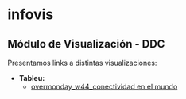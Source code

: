 # infovis
## Módulo de Visualización - DDC

Presentamos links a distintas visualizaciones:
* **Tableu:**
  * [overmonday_w44_conectividad en el mundo](https://juanignaciosolis.github.io/infovis/tableu_1.html)

